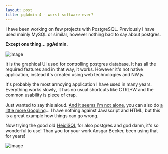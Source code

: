```yaml
---
layout: post
title: pgAdmin 4 - worst software ever?
---
```


I have been working on few projects with PostgreSQL. Previously I have used mainly MySQL or similar, however nothing bad to say about postgres.

**Except one thing... pgAdmin.**

![image](https://user-images.githubusercontent.com/13457157/154860029-ed0f2d3c-e826-4817-9319-b7fd159545ad.png)


It is the graphical UI used for controlling postgres database. It has all the required features and in that way, it works. 
However it's not native application, instead it's created using web technologies and NW.js.

It's probably the most annoying application I have used in many years. Everything works slowly, it has no usual shortcuts like CTRL+W and the common usability is piece of crap.

Just wanted to say this aloud. [And it seems I'm not alone](https://news.ycombinator.com/item?id=14884713), you can also do [a little more Googling](https://www.google.com/search?q=pgadmin+site%3Aycombinator.com)... I have nothing against Javascript and HTML, but this is a great example how things can go wrong.

Now trying the good old [HeidiSQL](https://www.heidisql.com/) for also postgres and god damn, it's so wonderful to use! Than you for your work Ansgar Becker, been using that for years!

![image](https://user-images.githubusercontent.com/13457157/154860448-baa36877-2c3f-4f30-8311-215c9b329e29.png)
